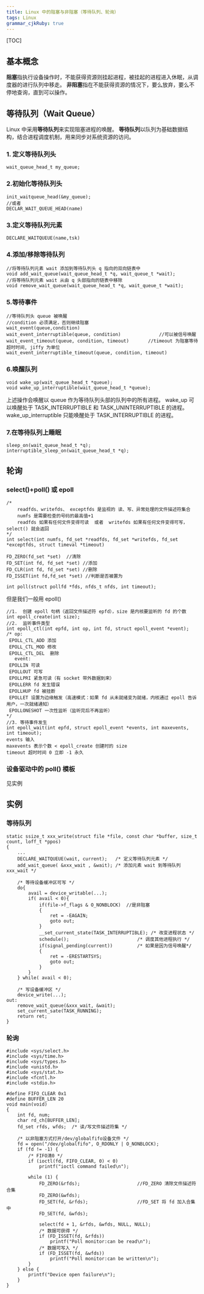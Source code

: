```yaml
---
title: Linux 中的阻塞与非阻塞（等待队列、轮询）
tags: Linux
grammar_cjkRuby: true
---
```

[TOC]

## 基本概念
**阻塞**指执行设备操作时，不能获得资源则挂起进程，被挂起的进程进入休眠，从调度器的进行队列中移走。
**非阻塞**指在不能获得资源的情况下，要么放弃，要么不停地查询，直到可以操作。

## 等待队列（Wait Queue）
Linux 中采用**等待队列**来实现阻塞进程的唤醒。
**等待队列**以队列为基础数据结构，结合进程调度机制，用来同步对系统资源的访问。
### 1. 定义等待队列头
```
wait_queue_head_t my_queue;
```
### 2.初始化等待队列头
```
init_waitqueue_head(&my_queue);
//或者
DECLAR_WAIT_QUEUE_HEAD(name)
```
### 3.定义等待队列元素
```
DECLARE_WAITQUEUE(name,tsk)
```
### 4.添加/移除等待队列
```
//将等待队列元素 wait 添加到等待队列头 q 指向的双向链表中
void add_wait_queue(wait_queue_head_t *q, wait_queue_t *wait);
//将等待队列元素 wait 从由 q 头部指向的链表中移除
void remove_wait_queue(wait_queue_head_t *q, wait_queue_t *wait);
```
### 5.等待事件
```
//等待队列头 queue 被唤醒
//condition 必须满足，否则继续阻塞
wait_event(queue,condition)	
wait_event_interruptible(queue, condition)				//可以被信号唤醒
wait_event_timeout(queue, condition, timeout)		//timeout 为阻塞等待超时时间, jiffy 为单位
wait_event_interruptible_timeout(queue, condition, timeout)
```
### 6.唤醒队列
```
void wake_up(wait_queue_head_t *queue);
void wake_up_interruptible(wait_queue_head_t *queue);
```
上述操作会唤醒以 queue 作为等待队列头部的队列中的所有进程。
wake_up 可以唤醒处于 TASK_INTERRUPTIBLE 和 TASK_UNINTERRUPTIBLE 的进程。
wake_up_interruptible 只能唤醒处于 TASK_INTERRUPTIBLE 的进程。
### 7.在等待队列上睡眠
```-
sleep_on(wait_queue_head_t *q);
interruptible_sleep_on(wait_queue_head_t *q);
```
## 轮询
### select()+poll() 或 epoll
```
/*
	readfds、writefds、 exceptfds 是监视的 读、写、异常处理的文件描述符集合
    numfs 是需要检查的号码的最高值+1
    readfds 如果有任何文件变得可读  或者  writefds 如果有任何文件变得可写，select() 就会返回
*/
int select(int numfs, fd_set *readfds, fd_set *writefds, fd_set *exceptfds, struct timeval *timeout)
```
```
FD_ZERO(fd_set *set)  //清除
FD_SET(int fd, fd_set *set) //添加
FD_CLR(int fd, fd_set *set) //删除
FD_ISSET(int fd,fd_set *set) //判断是否被置为
```
```
int poll(struct pollfd *fds, nfds_t nfds, int timeout);
```
但是我们一般用 epoll()
```
//1.  创建 epoll 句柄（返回文件描述符 epfd），size 是内核要监听的 fd 的个数
int epoll_create(int size);
//2.  监听事件类型
int epoll_ctl(int epfd, int op, int fd, struct epoll_event *event);
/* op:
 EPOLL_CTL_ADD 添加
 EPOLL_CTL_MOD 修改
 EPOLL_CTL_DEL  删除
   event:
 EPOLLIN 可读
 EPOLLOUT 可写
 EPOLLPRI 紧急可读（有 socket 带外数据到来）
 EPOLLERR fd 发生错误
 EPOLLHUP fd 被挂断
 EPOLLET 设置为边缘触发（高速模式：如果 fd 从未就绪变为就绪，内核通过 epoll 告诉用户，一次就绪通知）
 EPOLLONESHOT 一次性监听（监听完后不再监听）
*/
//3. 等待事件发生
int epoll_wait(int epfd, struct epoll_event *events, int maxevents, int timeout);
events 输入
maxevents 表示个数 < epoll_create 创建时的 size
timeout 超时时间 0 立即 -1 永久
```

### 设备驱动中的 poll() 模板
见实例

## 实例
### 等待队列
```
static ssize_t xxx_write(struct file *file, const char *buffer, size_t count, loff_t *ppos)
{
	...
	DECLARE_WAITQUEUE(wait, current);	/* 定义等待队列元素 */
	add_wait_queue( &xxx_wait , &wait);	/* 添加元素 wait 到等待队列 xxx_wait */

	/* 等待设备缓冲区可写 */
	do{
		avail = device_writable(...);
		if( avail < 0){
			if(file->f_flags & O_NONBLOCK)	//是非阻塞
			{
				ret = -EAGAIN;
				goto out;
			}
			__set_current_state(TASK_INTERRUPTIBLE); /* 改变进程状态 */
			schedule();							/* 调度其他进程执行 */
			if(signal_pending(current)) 		/* 如果是因为信号唤醒*/
			{
				ret = -ERESTARTSYS;
				goto out;
			}
		}
	} while( avail < 0);

	/* 写设备缓冲区 */
	device_write(...);
out:
	remove_wait_queue(&xxx_wait, &wait);
	set_current_sate(TASK_RUNNING);
	return ret;
}
```

### 轮询
```
#include <sys/select.h>
#include <sys/time.h>
#include <sys/types.h>
#include <unistd.h>
#include <sys/stat.h>
#include <fcntl.h>
#include <stdio.h>

#define FIFO_CLEAR 0x1
#define BUFFER_LEN 20
void main(void)
{
	int fd, num;
	char rd_ch[BUFFER_LEN];
	fd_set rfds, wfds;	/* 读/写文件描述符集 */

	/* 以非阻塞方式打开/dev/globalfifo设备文件 */
	fd = open("/dev/globalfifo", O_RDONLY | O_NONBLOCK);
	if (fd != -1) {
		/* FIFO清0 */
		if (ioctl(fd, FIFO_CLEAR, 0) < 0)
			printf("ioctl command failed\n");

		while (1) {
			FD_ZERO(&rfds);						//FD_ZERO 清除文件描述符合集
			FD_ZERO(&wfds);
			FD_SET(fd, &rfds);					//FD_SET 将 fd 加入合集中
			FD_SET(fd, &wfds);

			select(fd + 1, &rfds, &wfds, NULL, NULL);
			/* 数据可获得 */
			if (FD_ISSET(fd, &rfds))
				printf("Poll monitor:can be read\n");
			/* 数据可写入 */
			if (FD_ISSET(fd, &wfds))
				printf("Poll monitor:can be written\n");
		}
	} else {
		printf("Device open failure\n");
	}
}

```






